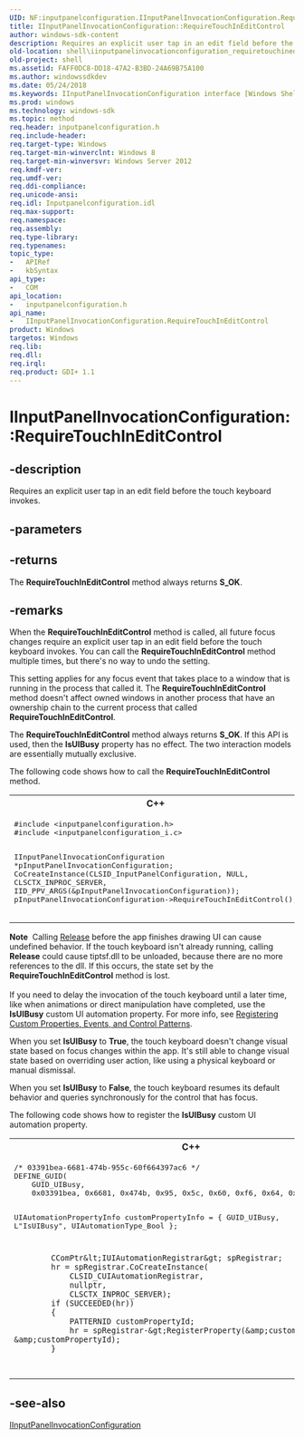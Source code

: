 ```yaml
---
UID: NF:inputpanelconfiguration.IInputPanelInvocationConfiguration.RequireTouchInEditControl
title: IInputPanelInvocationConfiguration::RequireTouchInEditControl
author: windows-sdk-content
description: Requires an explicit user tap in an edit field before the touch keyboard invokes.
old-location: shell\iinputpanelinvocationconfiguration_requiretouchineditcontrol.htm
old-project: shell
ms.assetid: FAFF0DC8-DD18-47A2-B3BD-24A69B75A100
ms.author: windowssdkdev
ms.date: 05/24/2018
ms.keywords: IInputPanelInvocationConfiguration interface [Windows Shell],RequireTouchInEditControl method, IInputPanelInvocationConfiguration.RequireTouchInEditControl, IInputPanelInvocationConfiguration::RequireTouchInEditControl, RequireTouchInEditControl, RequireTouchInEditControl method [Windows Shell], RequireTouchInEditControl method [Windows Shell],IInputPanelInvocationConfiguration interface, inputpanelconfiguration/IInputPanelInvocationConfiguration::RequireTouchInEditControl, shell.iinputpanelinvocationconfiguration_requiretouchineditcontrol
ms.prod: windows
ms.technology: windows-sdk
ms.topic: method
req.header: inputpanelconfiguration.h
req.include-header: 
req.target-type: Windows
req.target-min-winverclnt: Windows 8
req.target-min-winversvr: Windows Server 2012
req.kmdf-ver: 
req.umdf-ver: 
req.ddi-compliance: 
req.unicode-ansi: 
req.idl: Inputpanelconfiguration.idl
req.max-support: 
req.namespace: 
req.assembly: 
req.type-library: 
req.typenames: 
topic_type:
-	APIRef
-	kbSyntax
api_type:
-	COM
api_location:
-	inputpanelconfiguration.h
api_name:
-	IInputPanelInvocationConfiguration.RequireTouchInEditControl
product: Windows
targetos: Windows
req.lib: 
req.dll: 
req.irql: 
req.product: GDI+ 1.1
---
```


# IInputPanelInvocationConfiguration::RequireTouchInEditControl


## -description


Requires an explicit user tap in an edit field before the touch keyboard invokes.


## -parameters






## -returns



The <b>RequireTouchInEditControl</b> method always returns <b>S_OK</b>.




## -remarks



When the <b>RequireTouchInEditControl</b> method is called, all future focus changes require an explicit user tap in an edit field before the touch keyboard invokes. You can call the <b>RequireTouchInEditControl</b> method multiple times, but there's no way to undo the setting. 

This setting applies for any focus event that takes place to a window that is running in the process that called it. The <b>RequireTouchInEditControl</b> method doesn't affect owned windows in another process that have an ownership chain to the current process that called <b>RequireTouchInEditControl</b>. 

The <b>RequireTouchInEditControl</b> method always returns <b>S_OK</b>. If this API is used, then the <b>IsUIBusy</b> property has no effect. The two interaction models are essentially mutually exclusive.

The following code shows how to call the <b>RequireTouchInEditControl</b> method.

<div class="code"><span codelanguage="ManagedCPlusPlus"><table>
<tr>
<th>C++</th>
</tr>
<tr>
<td>
<pre>#include &lt;inputpanelconfiguration.h&gt;
#include &lt;inputpanelconfiguration_i.c&gt;

IInputPanelInvocationConfiguration *pInputPanelInvocationConfiguration;
CoCreateInstance(CLSID_InputPanelConfiguration, NULL, CLSCTX_INPROC_SERVER, IID_PPV_ARGS(&amp;pInputPanelInvocationConfiguration));
pInputPanelInvocationConfiguration-&gt;RequireTouchInEditControl();
</pre>
</td>
</tr>
</table></span></div>
<div class="alert"><b>Note</b>  Calling <a href="https://msdn.microsoft.com/4b494c6f-f0ee-4c35-ae45-ed956f40dc7a">Release</a> before the app finishes drawing UI can cause undefined behavior. If the touch keyboard isn't already running, calling <b>Release</b> could cause tiptsf.dll to be unloaded, because there are no more references to the dll. If this occurs, the state set by the <b>RequireTouchInEditControl</b> method is lost.</div>
<div> </div>
If you need to delay the invocation of the touch keyboard until a later time, like when animations or direct manipulation have completed, use  the <b>IsUIBusy</b> custom UI automation property. For more info, see <a href="https://msdn.microsoft.com/ae36e404-8432-46ed-930e-b86dd5a88d6d">Registering Custom Properties, Events, and Control Patterns</a>.

When you set <b>IsUIBusy</b> to <b>True</b>, the touch keyboard doesn't change visual state based on focus changes within the app. It's still able to change visual state based on overriding user action, like using a physical keyboard or manual dismissal.

When you set <b>IsUIBusy</b> to <b>False</b>, the touch keyboard resumes its default behavior and queries synchronously for the control that  has focus.


The following code shows how to register the <b>IsUIBusy</b> custom UI automation property.

<div class="code"><span codelanguage="ManagedCPlusPlus"><table>
<tr>
<th>C++</th>
</tr>
<tr>
<td>
<pre>/* 03391bea-6681-474b-955c-60f664397ac6 */
DEFINE_GUID(
    GUID_UIBusy, 
    0x03391bea, 0x6681, 0x474b, 0x95, 0x5c, 0x60, 0xf6, 0x64, 0x39, 0x7a, 0xc6);

UIAutomationPropertyInfo customPropertyInfo =
            {
                GUID_UIBusy,
                L"IsUIBusy",
                UIAutomationType_Bool
            };

            CComPtr&lt;IUIAutomationRegistrar&gt; spRegistrar;
            hr = spRegistrar.CoCreateInstance(
                CLSID_CUIAutomationRegistrar, 
                nullptr, 
                CLSCTX_INPROC_SERVER);
            if (SUCCEEDED(hr))
            {
                PATTERNID customPropertyId;
                hr = spRegistrar-&gt;RegisterProperty(&amp;customPropertyInfo, &amp;customPropertyId);
            } 
</pre>
</td>
</tr>
</table></span></div>



## -see-also




<a href="https://msdn.microsoft.com/452F46B6-3B71-4818-A528-B2A215EC9E87">IInputPanelInvocationConfiguration</a>
 

 

